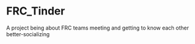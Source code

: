 # FRC_Tinder
A project being about FRC teams meeting and getting to know each other better-socializing
